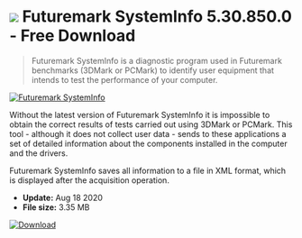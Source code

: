# ![](https://cdn.softexe.net/static/icon/win.gif) Futuremark SystemInfo 5.30.850.0 - Free Download

> Futuremark SystemInfo is a diagnostic program used in Futuremark benchmarks (3DMark or PCMark) to identify user equipment that intends to test the performance of your computer.

[![Futuremark SystemInfo](https://gallery.dpcdn.pl/imgc/Tools/82120/g_-_420x350_1.5_-_x41577ac8-7834-4f71-9861-581af6e6f161.jpg)](https://softexe.net/win/system/diagnostics-tests/futuremark-systeminfo:hpag.html)

Without the latest version of Futuremark SystemInfo it is impossible to obtain the correct results of tests carried out using 3DMark or PCMark. This tool - although it does not collect user data - sends to these applications a set of detailed information about the components installed in the computer and the drivers.
 
 Futuremark SystemInfo saves all information to a file in XML format, which is displayed after the acquisition operation.


- **Update:** Aug 18 2020
- **File size:** 3.35 MB

[![Download](https://cdn.softexe.net/static/img/download.png)](https://softexe.net/win/system/diagnostics-tests/futuremark-systeminfo:hpag.html)

